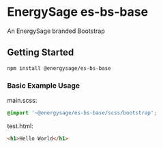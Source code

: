 # EnergySage es-bs-base

An EnergySage branded Bootstrap

## Getting Started

`npm install @energysage/es-bs-base`

### Basic Example Usage

main.scss:

```scss
@import '~@energysage/es-bs-base/scss/bootstrap';
```

test.html:

```html
<h1>Hello World</h1>
```
